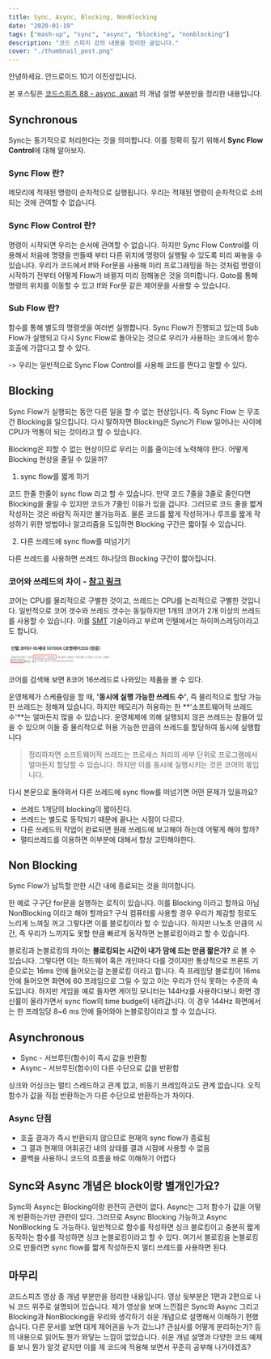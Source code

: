 ```yaml
---
title: Sync, Async, Blocking, NonBlocking
date: "2020-01-19"
tags: ["mash-up", "sync", "async", "blocking", "nonblocking"]
description: "코드 스피치 강의 내용을 정리한 글입니다."
cover: "./thumbnail_post.png"
---
```


안녕하세요. 안드로이드 10기 이진성입니다.

본 포스팅은 [코드스피츠 88 - async, await](https://www.youtube.com/watch?v=H_Hb9IF7sfc) 의 개념 설명 부분만을 정리한 내용입니다. 

## Synchronous

Sync는 동기적으로 처리한다는 것을 의미합니다. 이를 정확히 짚기 위해서 **Sync Flow Control**에 대해 알아보자.

### Sync Flow 란?

메모리에 적재된 명령이 순차적으로 실행됩니다. 우리는 적재된 명령이 순차적으로 소비되는 것에 관여할 수 없습니다.

### Sync Flow Control 란?

명령이 시작되면 우리는 순서에 관여할 수 없습니다. 하지만 Sync Flow Control를 이용해서 처음에 명령을 만들때 부터 다른 위치에 명령이 실행될 수 있도록 미리 짜놓을 수 있습니다. 우리가 코드에서 If와 For문을 사용해 미리 프로그래밍을 하는 것처럼 명령이 시작하기 전부터 어떻게 Flow가 바뀔지 미리 정해놓은 것을 의미합니다. Goto를 통해 명령의 위치를 이동할 수 있고 If와 For문 같은 제어문을 사용할 수 있습니다.

### Sub Flow 란?

함수를 통해 별도의 명령셋을 여러번 실행합니다. Sync Flow가 진행되고 있는데 Sub Flow가 실행되고 다시 Sync Flow로 돌아오는 것으로 우리가 사용하는 코드에서 함수 호출에 가깝다고 할 수 있다. 

-> 우리는 일반적으로 Sync Flow Control를 사용해  코드를 짠다고 말할 수 있다.



## Blocking

Sync Flow가 실행되는 동안 다른 일을 할 수 없는 현상입니다. 즉 Sync Flow 는 무조건 Blocking을 일으킵니다. 다시 말하자면 Blocking은 Sync가 Flow 일어나는 사이에 CPU가 먹통이 되는 것이라고 할 수 있습니다.

Blocking은 피할 수 없는 현상이므로 우리는 이를 줄이는데 노력해야 한다. 어떻게 Blocking 현상을 줄일 수 있을까?

1. sync flow를 짧게 하기 

코드 한줄 한줄이 sync flow 라고 할 수 있습니다. 만약 코드 7줄을 3줄로 줄인다면 Blocking을 줄일 수 있지만 코드가 7줄인 이유가 있을 겁니다. 그러므로 코드 줄을 짧게 작성하는 것은 바람직 하지만 불가능하죠. 물론 코드를 짧게 작성하거나 루프를 짧게 작성하기 위한 방법이나 알고리즘을 도입하면 Blocking 구간은 짧아질 수 있습니다.

2. 다른 쓰레드에 sync flow를 떠넘기기 

다른 쓰레드를 사용하면 쓰레드 하나당의 Blocking 구간이 짧아집니다.

### 코어와 쓰레드의 차이 - [참고 링크](https://the-boxer.tistory.com/24)

 코어는 CPU를 물리적으로 구별한 것이고, 쓰레드는 CPU를 논리적으로 구별한 것입니다. 일반적으로 코어 갯수와 쓰레드 갯수는 동일하지만 1개의 코어가 2개 이상의 쓰레드를 사용할 수 있습니다. 이를 [SMT](https://en.wikipedia.org/wiki/Simultaneous_multithreading) 기술이라고 부르며 인텔에서는 하이퍼스레딩이라고도 합니다.

<img src="./core.png" width="200">
      

코어를 검색해 보면 8코어 16쓰레드로 나와있는 제품을 볼 수 있다.


운영체제가 스케쥴링을 할 때, **'동시에 실행 가능한 쓰레드 수'**, 즉 물리적으로 할당 가능한 쓰레드는 정해져 있습니다. 하지만 메모리가 허용하는 한 **'소프트웨어적 쓰레드 수'**는 얼마든지 많을 수 있습니다. 운영체제에 의해 실행되지 않은 쓰레드는 잠들어 있을 수 있으며 이들 중 물리적으로 허용 가능한 만큼의 쓰레드를 할당하여 동시에 실행합니다

> 정리하자면 소프트웨어적 쓰레드는 프로세스 처리의 세부 단위로 프로그램에서 얼마든지 할당할 수 있습니다. 하지만 이를 동시에 실행시키는 것은 코어의 몫입니다.

다시 본문으로 돌아와서 다른 쓰레드에 sync flow를 떠넘기면 어떤 문제가 있을까요?

- 쓰레드 1개당의 blocking이 짧아진다.
- 쓰레드는 별도로 동작되기 때문에 끝나는 시점이 다르다. 
- 다른 쓰레드의 작업이 완료되면 원래 쓰레드에 보고해야 하는데 어떻게 해야 할까?
- 멀티쓰레드를 이용하면 이부분에 대해서 항상 고민해야한다.

## Non Blocking

Sync Flow가 납득할 만한 시간 내에 종료되는 것을 의미합니다. 

한 예로 구구단 for문을 실행하는 로직이 있습니다. 이를 Blocking 이라고 할까요 아님 NonBlocking 이라고 해야 할까요? 구식 컴퓨터를 사용할 경우 우리가 체감할 정로도 느리게 느껴질 꺼고 그렇다면 이를 블로킹이라 할 수 있습니다. 하지만 나노초 만큼의 시간, 즉 우리가 느끼지도 못할 만큼 빠르게 동작하면 논블로킹이라고 할 수 있습니다.

블로킹과 논블로킹의 차이는 **블로킹되는 시간이 내가 맘에 드는 만큼 짧은가?** 로 볼 수 있습니다. 그렇다면 이는 하드웨어 혹은 개인마다 다를 것이지만 통상적으로 프론트 기준으로는 16ms 안에 들어오는걸 논블로킹 이라고 합니다. 즉 프레임당 블로킹이 16ms 안에 들어오면 화면에 60 프레임으로 그릴 수 있고 이는 우리가 인식 못하는 수준의 속도입니다. 하지만 게임을 예로 들자면 게이밍 모니터는 144Hz를 사용하다보니 화면 갱신률이 올라가면서 sync flow의 time budge이 내려갑니다. 이 경우 144Hz 화면에서는 한 프레임당 8~6 ms 안에 들어와야 논블로킹이라고 할 수 있습니다.

## Asynchronous

- Sync - 서브루틴(함수)이 즉시 값을 반환함
- Async - 서브루틴(함수)이 다른 수단으로 값을 반환함 

싱크와 어싱크는 멀티 스레드하고 관계 없고, 비동기 프레임하고도 관계 없습니다. 오직 함수가 값을 직접 반환하는가 다른 수단으로 반환하는가 차이다.

### Async 단점

- 호출 결과가 즉시 반환되지 않으므로 현재의 sync flow가 종료됨
- 그 결과 현재의 어휘공간 내의 상태를 결과 시점에 사용할 수 없음
- 콜백을 사용하니 코드의 흐름을 바로 이해하기 어렵다
 
## Sync와 Async 개념은 block이랑 별개인가요?

Sync와 Async는 Blocking이랑 완전히 관련이 없다. Async는 그저 함수가 값을 어떻게 반환하는가만 관련이 있다. 그러므로 Async Blocking 가능하고 Async NonBlocking 도 가능하다. 일반적으로 함수를 작성하면 싱크 블로킹이고 충분히 짧게 동작하는 함수를 작성하면 싱크 논블로킹이라고 할 수 있다. 여기서 블로킹을 논블로킹으로 만들러면 sync flow를 짧게 작성하든지 멀티 쓰레드를 사용하면 된다.

## 마무리

코드스피츠 영상 중 개념 부분만을 정리한 내용입니다. 영상 뒷부분은 1편과 2편으로 나눠 코드 위주로 설명되어 있습니다. 제가 영상을 보며 느낀점은 Sync와 Async 그리고 Blocking과 NonBlocking을 우리와 생각하기 쉬운 개념으로 설명해서 이해하기 편했습니다. 다른 문서를 보면 대게 제어권을 누가 갔느냐? 관심사를 어떻게 분리하는가? 등의 내용으로 읽어도 뭔가 와닿는 느낌이 없었습니다. 쉬운 개념 설명과 다양한 코드 예제를 보니 뭔가 알것 같지만 이를 제 코드에 적용해 보면서 꾸준히 공부해 나가야겠죠?
